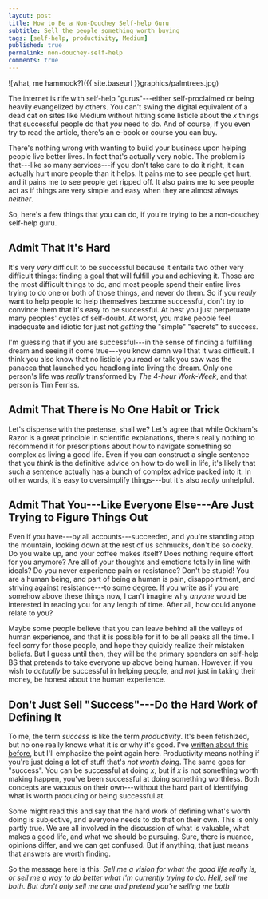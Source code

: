 ```yaml
---
layout: post
title: How to Be a Non-Douchey Self-help Guru
subtitle: Sell the people something worth buying
tags: [self-help, productivity, Medium]
published: true
permalink: non-douchey-self-help
comments: true
---
```

![what, me hammock?]({{ site.baseurl }}graphics/palmtrees.jpg)


The internet is rife with self-help "gurus"---either self-proclaimed or being heavily evangelized by others. You can't swing the digital equivalent of a dead cat on sites like Medium without hitting some listicle about the *x* things that successful people do that *you* need to do. And of course, if you even try to read the article, there's an e-book or course you can buy.

There's nothing wrong with wanting to build your business upon helping people live better lives. In fact that's actually very noble. The problem is that---like so many services---if you don't take care to do it right, it can actually hurt more people than it helps. It pains me to see people get hurt, and it pains me to see people get ripped off. It also pains me to see people act as if things are very simple and easy when they are almost always *neither*.

So, here's a few things that you can do, if you're trying to be a non-douchey self-help guru.

## Admit That It's Hard

It's very *very* difficult to be successful because it entails two other very difficult things: finding a goal that will fulfill you and achieving it. Those are the most difficult things to do, and most people spend their entire lives trying to do one or both of those things, and never do them. So if you *really* want to help people to help themselves become successful, don't try to convince them that it's easy to be successful. At best you just perpetuate many peoples' cycles of self-doubt. At worst, you make people feel inadequate and idiotic for just not *getting* the "simple" "secrets" to success.

I'm guessing that if you are successful---in the sense of finding a fulfilling dream and seeing it come true---you know damn well that it was difficult. I think you also know that no listicle you read or talk you saw was the panacea that launched you headlong into living the dream. Only one person's life was *really* transformed by *The 4-hour Work-Week*, and that person is Tim Ferriss.


## Admit That There is No One Habit or Trick

Let's dispense with the pretense, shall we? Let's agree that while Ockham's Razor is a great principle in scientific explanations, there's really nothing to recommend it for prescriptions about how to navigate something so complex as living a good life. Even if you can construct a single sentence that you *think* is the definitive advice on how to do well in life, it's likely that such a sentence actually has a bunch of complex advice packed into it. In other words, it's easy to oversimplify things---but it's also *really* unhelpful.


## Admit That You---Like Everyone Else---Are Just Trying to Figure Things Out

Even if you have---by all accounts---succeeded, and you're standing atop the mountain, looking down at the rest of us schmucks, don't be so cocky. Do you wake up, and your coffee makes itself? Does nothing require effort for you anymore? Are all of your thoughts and emotions totally in line with ideals? Do you never experience pain or resistance? Don't be stupid! You are a human being, and part of being a human is pain, disappointment, and striving against resistance---to some degree. If you write as if you are somehow above these things now, I can't imagine why *anyone* would be interested in reading you for any length of time. After all, how could anyone relate to you?

Maybe some people believe that you can leave behind all the valleys of human experience, and that it is possible for it to be all peaks all the time. I feel sorry for those people, and hope they quickly realize their mistaken beliefs. But I guess until then, they will be the primary spenders on self-help BS that pretends to take everyone up above being human. However, if you wish to *actually* be successful in helping people, and *not* just in taking their money, be honest about the human experience.


## Don't Just Sell "Success"---Do the Hard Work of Defining It

To me, the term *success* is like the term *productivity*. It's been fetishized, but no one really knows what it is or why it's good. I've [written about this before](http://www.yourfool.com/the-real-secret-to-productivity), but I'll emphasize the point again here. Productivity means nothing if you're just doing a lot of stuff that's *not worth doing*. The same goes for "success". You can be successful at doing *x*, but if *x* is not something worth making happen, you've been successful at doing something worthless. Both concepts are vacuous on their own---without the hard part of identifying what is worth producing or being successful at.

Some might read this and say that the hard work of defining what's worth doing is subjective, and everyone needs to do that on their own. This is only partly true. We are all involved in the discussion of what is valuable, what makes a good life, and what we should be pursuing. Sure, there is nuance, opinions differ, and we can get confused. But if anything, that just means that answers are worth finding.

So the message here is this: *Sell me a vision for what the good life really is, or sell me a way to do better what I'm currently trying to do. Hell, sell me *both*. But don't only sell me one and *pretend* you're selling me both*
